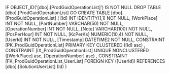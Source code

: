 ﻿
 IF OBJECT_ID('[dbo].[ProdGuidOperationList]') IS NOT NULL 
 DROP TABLE [dbo].[ProdGuidOperationList] 
 GO
 CREATE TABLE [dbo].[ProdGuidOperationList] ( 
 [Id]               INT              IDENTITY(1,1)          NOT NULL,
 [WorkPlace]        INT                                     NOT NULL,
 [PartNumber]       VARCHAR(50)                             NOT NULL,
 [OperationNumber]  INT                                     NOT NULL,
 [Note]             VARCHAR(100)                            NOT NULL,
 [PcsPerHour]       INT                                     NOT NULL,
 [KcPerKs]          NUMERIC(10,4)                           NOT NULL,
 [UserId]           INT                                     NOT NULL,
 [Timestamp]        DATETIME2                               NOT NULL,
 CONSTRAINT   [PK_ProdGuidOperationList]  PRIMARY KEY CLUSTERED    ([Id] asc) ,
 CONSTRAINT   [IX_ProdGuidOperationList]  UNIQUE      NONCLUSTERED ([WorkPlace] asc, [OperationNumber] asc) ,
 CONSTRAINT [FK_ProdGuidOperationList_UserList] FOREIGN KEY ([UserId]) REFERENCES [dbo].[SolutionUserList] (Id) )
 
 